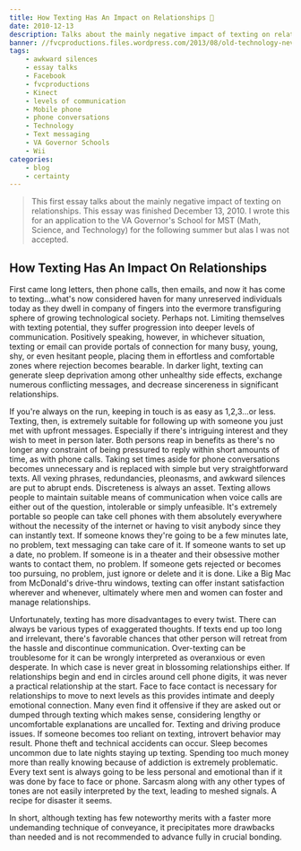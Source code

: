 ```yaml
---
title: How Texting Has An Impact on Relationships 📵️
date: 2010-12-13
description: Talks about the mainly negative impact of texting on relationships.
banner: //fvcproductions.files.wordpress.com/2013/08/old-technology-never-forget.jpg?w=1024&h=436&crop=1
tags:
    - awkward silences
    - essay talks
    - Facebook
    - fvcproductions
    - Kinect
    - levels of communication
    - Mobile phone
    - phone conversations
    - Technology
    - Text messaging
    - VA Governor Schools
    - Wii
categories:
    - blog
    - certainty
---
```


> This first essay talks about the mainly negative impact of texting on relationships. This essay was finished December 13, 2010. I wrote this for an application to the VA Governor's School for MST (Math, Science, and Technology) for the following summer but alas I was not accepted.

## How Texting Has An Impact On Relationships

First came long letters, then phone calls, then emails, and now it has come to texting...what's now considered haven for many unreserved individuals today as they dwell in company of fingers into the evermore transfiguring sphere of growing technological society. Perhaps not. Limiting themselves with texting potential, they suffer progression into deeper levels of communication. Positively speaking, however, in whichever situation, texting or email can provide portals of connection for many busy, young, shy, or even hesitant people, placing them in effortless and comfortable zones where rejection becomes bearable. In darker light, texting can generate sleep deprivation among other unhealthy side effects, exchange numerous conflicting messages, and decrease sincereness in significant relationships.

If you're always on the run, keeping in touch is as easy as 1,2,3...or less. Texting, then, is extremely suitable for following up with someone you just met with upfront messages. Especially if there's intriguing interest and they wish to meet in person later. Both persons reap in benefits as there's no longer any constraint of being pressured to reply within short amounts of time, as with phone calls. Taking set times aside for phone conversations becomes unnecessary and is replaced with simple but very straightforward texts. All vexing phrases, redundancies, pleonasms, and awkward silences are put to abrupt ends. Discreteness is always an asset. Texting allows people to maintain suitable means of communication when voice calls are either out of the question, intolerable or simply unfeasible. It's extremely portable so people can take cell phones with them absolutely everywhere without the necessity of the internet or having to visit anybody since they can instantly text. If someone knows they're going to be a few minutes late, no problem, text messaging can take care of it. If someone wants to set up a date, no problem. If someone is in a theater and their obsessive mother wants to contact them, no problem. If someone gets rejected or becomes too pursuing, no problem, just ignore or delete and it is done. Like a Big Mac from McDonald's drive-thru windows, texting can offer instant satisfaction wherever and whenever, ultimately where men and women can foster and manage relationships.

Unfortunately, texting has more disadvantages to every twist. There can always be various types of exaggerated thoughts. If texts end up too long and irrelevant, there's favorable chances that other person will retreat from the hassle and discontinue communication. Over-texting can be troublesome for it can be wrongly interpreted as overanxious or even desperate. In which case is never great in blossoming relationships either. If relationships begin and end in circles around cell phone digits, it was never a practical relationship at the start. Face to face contact is necessary for relationships to move to next levels as this provides intimate and deeply emotional connection. Many even find it offensive if they are asked out or dumped through texting which makes sense, considering lengthy or uncomfortable explanations are uncalled for. Texting and driving produce issues. If someone becomes too reliant on texting, introvert behavior may result. Phone theft and technical accidents can occur. Sleep becomes uncommon due to late nights staying up texting. Spending too much money more than really knowing because of addiction is extremely problematic. Every text sent is always going to be less personal and emotional than if it was done by face to face or phone. Sarcasm along with any other types of tones are not easily interpreted by the text, leading to meshed signals. A recipe for disaster it seems.

In short, although texting has few noteworthy merits with a faster more undemanding technique of conveyance, it precipitates more drawbacks than needed and is not recommended to advance fully in crucial bonding.
